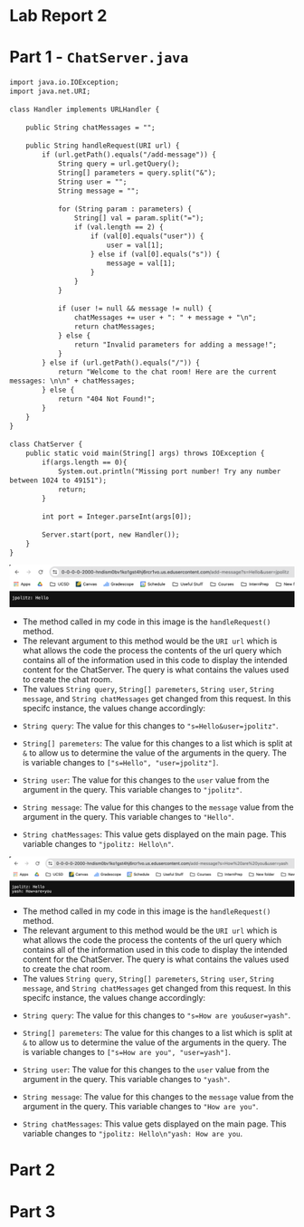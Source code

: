 # Lab Report 2

# Part 1 - `ChatServer.java`

```
import java.io.IOException;
import java.net.URI;

class Handler implements URLHandler {
    
    public String chatMessages = "";

    public String handleRequest(URI url) {
        if (url.getPath().equals("/add-message")) {
            String query = url.getQuery();
            String[] parameters = query.split("&");
            String user = "";
            String message = "";

            for (String param : parameters) {
                String[] val = param.split("=");
                if (val.length == 2) {
                    if (val[0].equals("user")) {
                        user = val[1];
                    } else if (val[0].equals("s")) {
                        message = val[1];
                    }
                }
            }

            if (user != null && message != null) {
                chatMessages += user + ": " + message + "\n";
                return chatMessages;
            } else {
                return "Invalid parameters for adding a message!";
            }
        } else if (url.getPath().equals("/")) {
            return "Welcome to the chat room! Here are the current messages: \n\n" + chatMessages;
        } else {
            return "404 Not Found!";
        }
    }
}

class ChatServer {
    public static void main(String[] args) throws IOException {
        if(args.length == 0){
            System.out.println("Missing port number! Try any number between 1024 to 49151");
            return;
        }

        int port = Integer.parseInt(args[0]);

        Server.start(port, new Handler());
    }
}
```  
  
  
![Image](lab2pic1.png)  
- The method called in my code in this image is the `handleRequest()` method.
- The relevant argument to this method would be the `URI url` which is what allows the code the process the contents of the url query which contains all of the information used in this code to display the intended content for the ChatServer. The query is what contains the values used to create the chat room.
- The values `String query`, `String[] paremeters`, `String user`, `String message`, and `String chatMessages` get changed from this request. In this specifc instance, the values change accordingly:

* `String query`: The value for this changes to `"s=Hello&user=jpolitz"`.
  
* `String[] paremeters`: The value for this changes to a list which is split at `&` to allow us to determine the value of the arguments in the query. The is variable changes to `["s=Hello", "user=jpolitz"]`.
  
* `String user`: The value for this changes to the `user` value from the argument in the query. This variable changes to `"jpolitz"`.
  
* `String message`: The value for this changes to the `message` value from the argument in the query. This variable changes to `"Hello"`.
  
* `String chatMessages`: This value gets displayed on the main page. This variable changes to `"jpolitz: Hello\n"`. 
  
  
![Image](lab2pic2.png)  
- The method called in my code in this image is the `handleRequest()` method.
- The relevant argument to this method would be the `URI url` which is what allows the code the process the contents of the url query which contains all of the information used in this code to display the intended content for the ChatServer. The query is what contains the values used to create the chat room. 
- The values `String query`, `String[] paremeters`, `String user`, `String message`, and `String chatMessages` get changed from this request. In this specifc instance, the values change accordingly:

* `String query`: The value for this changes to `"s=How are you&user=yash"`.
  
* `String[] paremeters`: The value for this changes to a list which is split at `&` to allow us to determine the value of the arguments in the query. The is variable changes to `["s=How are you", "user=yash"]`.

* `String user`: The value for this changes to the `user` value from the argument in the query. This variable changes to `"yash"`.
  
* `String message`: The value for this changes to the `message` value from the argument in the query. This variable changes to `"How are you"`.
  
* `String chatMessages`: This value gets displayed on the main page. This variable changes to `"jpolitz: Hello\n"yash: How are you`. 
  
# Part 2


  
# Part 3
  

